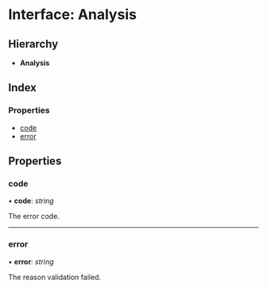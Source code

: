 
# Interface: Analysis

## Hierarchy

* **Analysis**

## Index

### Properties

* [code](_address_3_2_0_index_d_.analysis.md#code)
* [error](_address_3_2_0_index_d_.analysis.md#error)

## Properties

###  code

• **code**: *string*

The error code.

___

###  error

• **error**: *string*

The reason validation failed.
